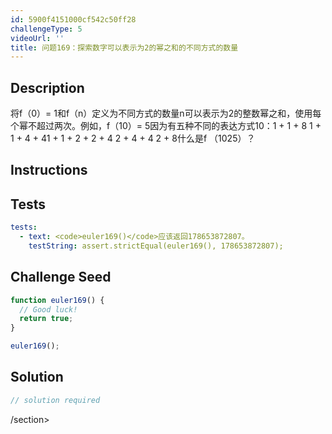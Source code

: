 ```yaml
---
id: 5900f4151000cf542c50ff28
challengeType: 5
videoUrl: ''
title: 问题169：探索数字可以表示为2的幂之和的不同方式的数量
---
```


## Description
<section id="description">将f（0）= 1和f（n）定义为不同方式的数量n可以表示为2的整数幂之和，使用每个幂不超过两次。例如，f（10）= 5因为有五种不同的表达方式10：1 + 1 + 8 1 + 1 + 4 + 41 + 1 + 2 + 2 + 4 2 + 4 + 4 2 + 8什么是f （1025）？ </section>

## Instructions
<section id="instructions">
</section>

## Tests
<section id='tests'>

```yml
tests:
  - text: <code>euler169()</code>应该返回178653872807。
    testString: assert.strictEqual(euler169(), 178653872807);

```

</section>

## Challenge Seed
<section id='challengeSeed'>

<div id='js-seed'>

```js
function euler169() {
  // Good luck!
  return true;
}

euler169();

```

</div>



</section>

## Solution
<section id='solution'>

```js
// solution required
```

/section>
